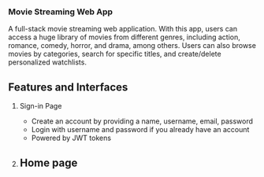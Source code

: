### Movie Streaming Web App

A full-stack movie streaming web application. With this app, users can access a huge library of movies from different genres, including action, romance, comedy, horror, and drama, among others. Users can also browse movies by categories, search for specific titles, and create/delete personalized watchlists.

## Features and Interfaces

1. Sign-in Page

   - Create an account by providing a name, username, email, password
   - Login with username and password if you already have an account
   - Powered by JWT tokens

2. Home page
   -
